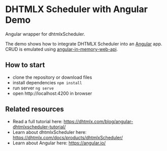 DHTMLX Scheduler with Angular Demo
===================================

Angular wrapper for dhtmlxScheduler.

The demo shows how to integrate DHTMLX Scheduler into an [Angular](https://angular.io/) app. CRUD is emulated using [angular-in-memory-web-api](https://www.npmjs.com/package/angular-in-memory-web-api/).

## How to start

- clone the repository or download files
- install dependencies ``npm install ``
- run server ``ng serve``
- open http://localhost:4200 in browser

## Related resources

- Read a full tutorial here: https://dhtmlx.com/blog/angular-dhtmlxscheduler-tutorial/
- Learn about dhtmlxScheduler here: https://dhtmlx.com/docs/products/dhtmlxScheduler/
- Learn about Angular here: https://angular.io/